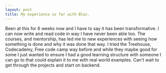 ```yaml
---
layout: post
title: My experience so far with Bloc.
---
```


Been at this for 6 weeks now and I have to say it has been transformative. I can now write and read code in way I have never been able too. The courses, and mentorship, has led me to new experiences with seeing how something is done and why it was done that way. I tried the Treehouse, Codecademy, Free code camp way before and while they maybe good for some I just wanted to ensure I had a good learning structure with someone I can go to that could explain it to me with real world examples. Can't wait to get through the projects and start on backend.
